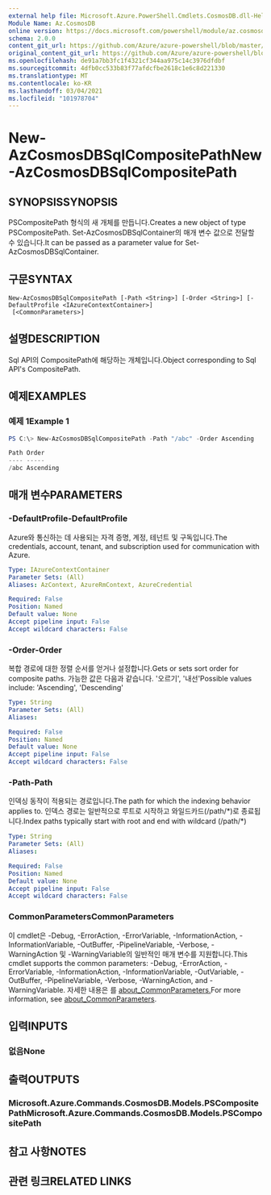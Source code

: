 ```yaml
---
external help file: Microsoft.Azure.PowerShell.Cmdlets.CosmosDB.dll-Help.xml
Module Name: Az.CosmosDB
online version: https://docs.microsoft.com/powershell/module/az.cosmosdb/new-azcosmosdbsqlcompositepath
schema: 2.0.0
content_git_url: https://github.com/Azure/azure-powershell/blob/master/src/CosmosDB/CosmosDB/help/New-AzCosmosDBSqlCompositePath.md
original_content_git_url: https://github.com/Azure/azure-powershell/blob/master/src/CosmosDB/CosmosDB/help/New-AzCosmosDBSqlCompositePath.md
ms.openlocfilehash: de91a7bb3fc1f4321cf344aa975c14c3976dfdbf
ms.sourcegitcommit: 4dfb0cc533b83f77afdcfbe2618c1e6c8d221330
ms.translationtype: MT
ms.contentlocale: ko-KR
ms.lasthandoff: 03/04/2021
ms.locfileid: "101978704"
---
```

# <span data-ttu-id="c0af1-101">New-AzCosmosDBSqlCompositePath</span><span class="sxs-lookup"><span data-stu-id="c0af1-101">New-AzCosmosDBSqlCompositePath</span></span>

## <span data-ttu-id="c0af1-102">SYNOPSIS</span><span class="sxs-lookup"><span data-stu-id="c0af1-102">SYNOPSIS</span></span>
<span data-ttu-id="c0af1-103">PSCompositePath 형식의 새 개체를 만듭니다.</span><span class="sxs-lookup"><span data-stu-id="c0af1-103">Creates a new object of type PSCompositePath.</span></span> <span data-ttu-id="c0af1-104">Set-AzCosmosDBSqlContainer의 매개 변수 값으로 전달할 수 있습니다.</span><span class="sxs-lookup"><span data-stu-id="c0af1-104">It can be passed as a parameter value for Set-AzCosmosDBSqlContainer.</span></span>

## <span data-ttu-id="c0af1-105">구문</span><span class="sxs-lookup"><span data-stu-id="c0af1-105">SYNTAX</span></span>

```
New-AzCosmosDBSqlCompositePath [-Path <String>] [-Order <String>] [-DefaultProfile <IAzureContextContainer>]
 [<CommonParameters>]
```

## <span data-ttu-id="c0af1-106">설명</span><span class="sxs-lookup"><span data-stu-id="c0af1-106">DESCRIPTION</span></span>
<span data-ttu-id="c0af1-107">Sql API의 CompositePath에 해당하는 개체입니다.</span><span class="sxs-lookup"><span data-stu-id="c0af1-107">Object corresponding to Sql API's CompositePath.</span></span>

## <span data-ttu-id="c0af1-108">예제</span><span class="sxs-lookup"><span data-stu-id="c0af1-108">EXAMPLES</span></span>

### <span data-ttu-id="c0af1-109">예제 1</span><span class="sxs-lookup"><span data-stu-id="c0af1-109">Example 1</span></span>
```powershell
PS C:\> New-AzCosmosDBSqlCompositePath -Path "/abc" -Order Ascending

Path Order
---- -----
/abc Ascending
```

## <span data-ttu-id="c0af1-110">매개 변수</span><span class="sxs-lookup"><span data-stu-id="c0af1-110">PARAMETERS</span></span>

### <span data-ttu-id="c0af1-111">-DefaultProfile</span><span class="sxs-lookup"><span data-stu-id="c0af1-111">-DefaultProfile</span></span>
<span data-ttu-id="c0af1-112">Azure와 통신하는 데 사용되는 자격 증명, 계정, 테넌트 및 구독입니다.</span><span class="sxs-lookup"><span data-stu-id="c0af1-112">The credentials, account, tenant, and subscription used for communication with Azure.</span></span>

```yaml
Type: IAzureContextContainer
Parameter Sets: (All)
Aliases: AzContext, AzureRmContext, AzureCredential

Required: False
Position: Named
Default value: None
Accept pipeline input: False
Accept wildcard characters: False
```

### <span data-ttu-id="c0af1-113">-Order</span><span class="sxs-lookup"><span data-stu-id="c0af1-113">-Order</span></span>
<span data-ttu-id="c0af1-114">복합 경로에 대한 정렬 순서를 얻거나 설정합니다.</span><span class="sxs-lookup"><span data-stu-id="c0af1-114">Gets or sets sort order for composite paths.</span></span>
<span data-ttu-id="c0af1-115">가능한 값은 다음과 같습니다. '오르기', '내선'</span><span class="sxs-lookup"><span data-stu-id="c0af1-115">Possible values include: 'Ascending', 'Descending'</span></span>

```yaml
Type: String
Parameter Sets: (All)
Aliases:

Required: False
Position: Named
Default value: None
Accept pipeline input: False
Accept wildcard characters: False
```

### <span data-ttu-id="c0af1-116">-Path</span><span class="sxs-lookup"><span data-stu-id="c0af1-116">-Path</span></span>
<span data-ttu-id="c0af1-117">인덱싱 동작이 적용되는 경로입니다.</span><span class="sxs-lookup"><span data-stu-id="c0af1-117">The path for which the indexing behavior applies to.</span></span>
<span data-ttu-id="c0af1-118">인덱스 경로는 일반적으로 루트로 시작하고 와일드카드(/path/\*)로 종료됩니다.</span><span class="sxs-lookup"><span data-stu-id="c0af1-118">Index paths typically start with root and end with wildcard (/path/\*)</span></span>

```yaml
Type: String
Parameter Sets: (All)
Aliases:

Required: False
Position: Named
Default value: None
Accept pipeline input: False
Accept wildcard characters: False
```

### <span data-ttu-id="c0af1-119">CommonParameters</span><span class="sxs-lookup"><span data-stu-id="c0af1-119">CommonParameters</span></span>
<span data-ttu-id="c0af1-120">이 cmdlet은 -Debug, -ErrorAction, -ErrorVariable, -InformationAction, -InformationVariable, -OutBuffer, -PipelineVariable, -Verbose, -WarningAction 및 -WarningVariable의 일반적인 매개 변수를 지원합니다.</span><span class="sxs-lookup"><span data-stu-id="c0af1-120">This cmdlet supports the common parameters: -Debug, -ErrorAction, -ErrorVariable, -InformationAction, -InformationVariable, -OutVariable, -OutBuffer, -PipelineVariable, -Verbose, -WarningAction, and -WarningVariable.</span></span> <span data-ttu-id="c0af1-121">자세한 내용은 를 [about_CommonParameters.](http://go.microsoft.com/fwlink/?LinkID=113216)</span><span class="sxs-lookup"><span data-stu-id="c0af1-121">For more information, see [about_CommonParameters](http://go.microsoft.com/fwlink/?LinkID=113216).</span></span>

## <span data-ttu-id="c0af1-122">입력</span><span class="sxs-lookup"><span data-stu-id="c0af1-122">INPUTS</span></span>

### <span data-ttu-id="c0af1-123">없음</span><span class="sxs-lookup"><span data-stu-id="c0af1-123">None</span></span>

## <span data-ttu-id="c0af1-124">출력</span><span class="sxs-lookup"><span data-stu-id="c0af1-124">OUTPUTS</span></span>

### <span data-ttu-id="c0af1-125">Microsoft.Azure.Commands.CosmosDB.Models.PSCompositePath</span><span class="sxs-lookup"><span data-stu-id="c0af1-125">Microsoft.Azure.Commands.CosmosDB.Models.PSCompositePath</span></span>

## <span data-ttu-id="c0af1-126">참고 사항</span><span class="sxs-lookup"><span data-stu-id="c0af1-126">NOTES</span></span>

## <span data-ttu-id="c0af1-127">관련 링크</span><span class="sxs-lookup"><span data-stu-id="c0af1-127">RELATED LINKS</span></span>
